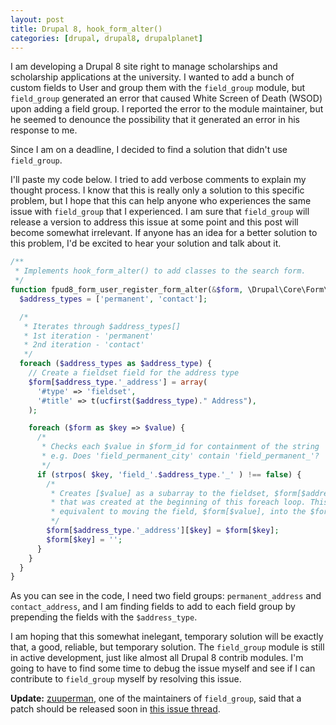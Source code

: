 ```yaml
---
layout: post
title: Drupal 8, hook_form_alter()
categories: [drupal, drupal8, drupalplanet]
---
```


I am developing a Drupal 8 site right to manage scholarships and scholarship applications at the university. I wanted to add a bunch of custom fields to User and group them with the `field_group` module, but `field_group` generated an error that caused White Screen of Death (WSOD) upon adding a field group. I reported the error to the module maintainer, but he seemed to denounce the possibility that it generated an error in his response to me.

Since I am on a deadline, I decided to find a solution that didn't use `field_group`.


I'll paste my code below. I tried to add verbose comments to explain my thought process. I know that this is really only a solution to this specific problem, but I hope that this can help anyone who experiences the same issue with `field_group` that I experienced. I am sure that `field_group` will release a version to address this issue at some point and this post will become somewhat irrelevant. If anyone has an idea for a better solution to this problem, I'd be excited to hear your solution and talk about it.

```php
/**
 * Implements hook_form_alter() to add classes to the search form.
 */
function fpud8_form_user_register_form_alter(&$form, \Drupal\Core\Form\FormStateInterface $form_state, $form_id) {
  $address_types = ['permanent', 'contact'];

  /*
   * Iterates through $address_types[]
   * 1st iteration - 'permanent'
   * 2nd iteration - 'contact'
   */
  foreach ($address_types as $address_type) {
    // Create a fieldset field for the address type
    $form[$address_type.'_address'] = array(
      '#type' => 'fieldset',
      '#title' => t(ucfirst($address_type)." Address"),
    );

    foreach ($form as $key => $value) {
      /*
       * Checks each $value in $form_id for containment of the string 'field_'.$address_type.'_'
       * e.g. Does 'field_permanent_city' contain 'field_permanent_'?
       */
      if (strpos( $key, 'field_'.$address_type.'_' ) !== false) {
        /*
         * Creates [$value] as a subarray to the fieldset, $form[$address_type.'_address'],
         * that was created at the beginning of this foreach loop. This is conceptually 
         * equivalent to moving the field, $form[$value], into the $form[$address_type.'_address'] fieldset.
         */
        $form[$address_type.'_address'][$key] = $form[$key];
        $form[$key] = '';
      }
    }
  }
}
```

As you can see in the code, I need two field groups: `permanent_address` and `contact_address`, and I am finding fields to add to each field group by prepending the fields with the `$address_type`.

I am hoping that this somewhat inelegant, temporary solution will be exactly that, a good, reliable, but temporary solution. The `field_group` module is still in active development, just like almost all Drupal 8 contrib modules. I'm going to have to find some time to debug the issue myself and see if I can contribute to `field_group` myself by resolving this issue. 

**Update:** [zuuperman](https://www.drupal.org/u/zuuperman), one of the maintainers of `field_group`, said that a patch should be released soon in [this issue thread](https://www.drupal.org/node/2611634).
